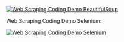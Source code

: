 [![Web Scraping Coding Demo BeautifulSoup](https://colab.research.google.com/assets/colab-badge.svg)](https://colab.research.google.com/drive/1ISaNj0GN4kui4xz8TIITUJzhzqOChiLa?usp=sharing)

Web Scraping Coding Demo Selenium:

[![Web Scraping Coding Demo Selenium](https://colab.research.google.com/assets/colab-badge.svg)](https://colab.research.google.com/drive/1VcsGBFS0G0iDT-sjvUckD0_M2dImMY0V?usp=sharing)
